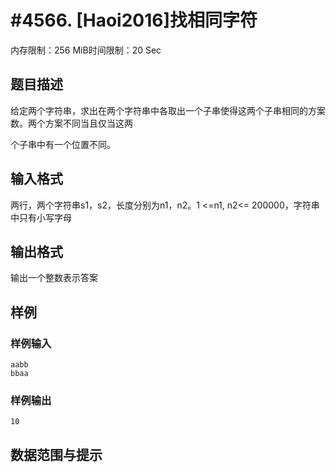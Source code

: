 # #4566. [Haoi2016]找相同字符

内存限制：256 MiB时间限制：20 Sec

## 题目描述

给定两个字符串，求出在两个字符串中各取出一个子串使得这两个子串相同的方案数。两个方案不同当且仅当这两

个子串中有一个位置不同。

## 输入格式

两行，两个字符串s1，s2，长度分别为n1，n2。1 <=n1, n2<= 200000，字符串中只有小写字母

## 输出格式

输出一个整数表示答案

## 样例

### 样例输入

    
    aabb
    bbaa
    

### 样例输出

    
    10
    

## 数据范围与提示
